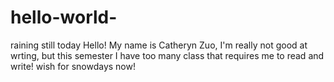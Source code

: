 # hello-world-
raining still today 
Hello! My name is Catheryn Zuo, I'm really not good at wrting, but this semester I have too many class that requires me to read and write! 
wish for snowdays now!
